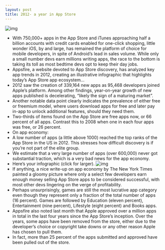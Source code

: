 ```yaml
---
layout: post
title: 2012- a year in App Store
---
```

![img](http://media.idownloadblog.com/wp-content/uploads/2012/02/app-store-iphone.jpg)
* With 750,000+ apps in the App Store and iTunes approaching half a billion accounts with credit cards enabled for one-click shopping, little wonder iOS, by and large, has remained the platform of choice for mobile developers, in spite of Android’s lead in sales volume. While only a small number devs earn millions writing apps, the race to the bottom is taking its toll as most bedtime devs opt to keep their day jobs.
* Appsfire, a website devoted to App Store discovery, has analyzed key app trends in 2012, creating an illustrative infographic that highlights today’s App Store app ecosystem…
* 2012 saw the creation of 339,164 new apps as 95,468 developers joined Apple’s platform. Among other findings, year-on-year growth of new apps published is decelerating, “likely the sign of a maturing market”.
* Another notable data point clearly indicates the prevalence of either free or freemium model, where users download apps for free and later pay in-app to unlock additional features, should they need them.
* Two-thirds of items found on the App Store are free apps now, or 66 percent of all apps. Contrast this to 2008 when one in each four apps was free, or 26 percent.
* On app economy:
* A low number of apps (a little above 1000) reached the top ranks of the App Store in the US in 2012. This stresses how difficult discovery is if you’re not part of the elite group.
* We estimate that a very large number of apps (over 600,000) never got substantial traction, which is a very bad news for the app economy.
* Here’s your infographic (click for larger).
![img](http://media.idownloadblog.com/wp-content/uploads/2012/12/Appsfire-2012-App-Store-Analysis.png)
* If anything, a nice write-up on app economy by The New York Times painted a gloomy picture where only a select few developers earn enough money selling App Store apps to be considered successful, with most other devs lingering on the verge of profitability.
* Perhaps unsurprisingly, games are still the most lucrative app category even though they represent only a fraction of the total number of apps (16 percent). Games are followed by Education (eleven percent), Entertainment (nine percent), Lifestyle (eight percent) and Books apps.
* Appsfire also noted last month that Apple approved over a million apps in total in the last four years since the App Store’s inception. Over the years, some apps have been removed from the store, either due to the developer’s choice or copyright take downs or any other reason Apple has chosen to pull them.
* In fact, more than 25 percent of the apps submitted and approved have been pulled out of the store.

